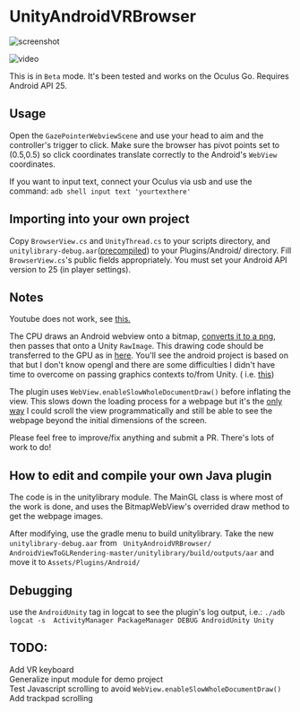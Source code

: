 # UnityAndroidVRBrowser


![screenshot](https://raw.githubusercontent.com/IanPhilips/UnityAndroidVRBrowser/master/webview.png)


![video](https://raw.githubusercontent.com/IanPhilips/UnityAndroidVRBrowser/master/output.gif)

This is in `Beta` mode. It's been tested and works on the Oculus Go. Requires Android API 25.

## Usage
Open the `GazePointerWebviewScene` and use your head to aim and the controller's trigger to click. Make sure the browser has pivot points set to (0.5,0.5) so click coordinates translate correctly to the Android's `WebView` coordinates.

If you want to input text, connect your Oculus via usb and use the command: `adb shell input text 'yourtexthere'`


## Importing into your own project
Copy `BrowserView.cs` and  `UnityThread.cs` to your scripts directory, and `unitylibrary-debug.aar`([precompiled](https://github.com/IanPhilips/UnityAndroidVRBrowser/releases/)) to your Plugins/Android/ directory. Fill `BrowserView.cs`'s public fields appropriately. You must set your Android API version to 25 (in player settings).


## Notes
Youtube does not work, see [this.](https://stackoverflow.com/questions/19273437/android-draw-youtube-video-on-surfacetexture)

The CPU draws an Android webview onto a bitmap, [converts it to a png](https://stackoverflow.com/questions/52101948/android-bitmap-image-to-unity-c-sharp-texture), then passes that onto a Unity `RawImage`. This drawing code should be transferred to the GPU as in [here]( https://github.com/ArtemBogush/AndroidViewToGLRendering). You'll see the android project is based on that but I don't know opengl and there are some difficulties I didn't have time to overcome on passing graphics contexts to/from Unity. ( i.e. [this](https://stackoverflow.com/questions/52088859/opengl-drawing-on-android-combining-with-unity-to-transfer-texture-through-frame))

The plugin uses `WebView.enableSlowWholeDocumentDraw()` before inflating the view. This slows down the loading process for a webpage but it's the [only way](https://stackoverflow.com/questions/52782166/programmatic-scroll-of-webview-isnt-reflected-when-drawing-from-canvas) I could scroll the view programmatically and still be able to see the webpage beyond the initial dimensions of the screen.

Please feel free to improve/fix anything and submit a PR. There's lots of work to do!


## How to edit and compile your own Java plugin
The code is in the unitylibrary module. The MainGL class is where most of the work is done, and uses the BitmapWebView's overrided draw method to get the webpage images. 

After modifying, use the gradle menu to build unitylibrary. Take the new `unitylibrary-debug.aar` from ` ⁨UnityAndroidVRBrowser⁩/⁨AndroidViewToGLRendering-master⁩/⁨unitylibrary⁩/⁨build/⁨outputs/⁨aar⁩` and move it to `Assets/Plugins/Android/`

## Debugging
use the `AndroidUnity` tag in logcat to see the plugin's log output, i.e.:
`./adb logcat -s  ActivityManager PackageManager DEBUG AndroidUnity Unity` 


## TODO:
Add VR keyboard  
Generalize input module for demo project  
Test Javascript scrolling to avoid `WebView.enableSlowWholeDocumentDraw()`  
Add trackpad scrolling  



